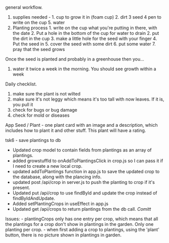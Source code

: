 general workflow. 
  1. supplies needed - 
    1. cup to grow it in (foam cup)
    2. dirt
    3 seed
    4 pen to write on the cup
    5. water
  2. Planting process
    1. write on the cup what you're putting in there, with the date
    2. Put a hole in the bottom of the cup for water to drain
    2. put the dirt in the cup
    3. make a little hole for the seed with your finger
    4. Put the seed in
    5. cover the seed with some dirt
    6. put some water
    7. pray that the seed grows

Once the seed is planted and probably in a greenhouse then you...
  1. water it twice a week in the morning. You should see growth within a week

Daily checklist. 
  1. make sure the plant is not wilted
  2. make sure it's not leggy which means it's too tall with now leaves. If it is, you pull it
  3. check for bugs or bug damage
  4. check for mold or diseases

App
Seed / Plant - one plant card with an image and a description, which includes how to plant it
and other stuff. This plant will have a rating. 

tsk6 - save plantings to db
  - Updated crop model to contain fields from plantings as an array of plantings.
  - added growstuffId to onAddToPlantingsClick in crop.js so I can pass it if I need to create a
    new local crop. 
  - updated addToPlantings function in app.js to save the updated crop to the database, along 
    with the plancing info.
  - updated post /api/crop in server.js to push the planting to crop if it's present. 
  - Updated put /api/crop to use findById and update the crop instead of findByIdAndUpdate. 
  - Added setPlantingCrops in useEffect in app.js
  - Updated get /api/crops to return plantings from the db call. 
  *Comitt*

  Issues: 
    - plantingCrops only has one entry per crop, which means that all the plantings for a crop 
      don't show in plantings in the garden. Only one planting per crop. 
    - when first adding a crop to plantings, using the 'plant' button, there is no picture shown
      in plantings in garden. 

